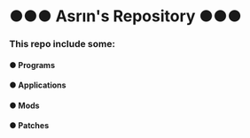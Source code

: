 # ●●● Asrın's Repository ●●●

### This repo include some:

#### ● Programs
#### ● Applications
#### ● Mods
#### ● Patches
